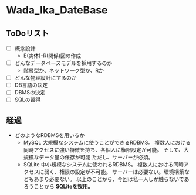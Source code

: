 # Wada_Ika_DateBase
## ToDoリスト
- [ ] 概念設計
  - E(実体)-R(関係)図の作成
- [ ] どんなデータベースモデルを採用するのか
  - 階層型か、ネットワーク型か、Rか
- [ ] どんな物理設計にするのか
- [ ] DB言語の決定
- [ ] DBMSの決定
- [ ] SQLの習得

## 経過
- どのようなRDBMSを用いるか
    - MySQL
      大規模なシステムに使うことができるRDBMS。
      複数人における同時アクセスに強い特徴を持ち、各個人に権限設定が可能。
      そして、大規模なデータ量の保存が可能
      ただし、サーバーが必須。
    - SQLite
      中小規模なシステムに使われるRDBMS。
      複数人における同時アクセスに弱く、権限の設定が不可能。
      サーバーは必要ない。環境構築などもあまり必要ない。
  以上のことから、今回は私一人しか触らないであろうことから
  **SQLiteを採用。**

